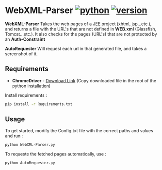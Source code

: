 # WebXML-Parser [![python](https://img.shields.io/badge/Python-2.7-green.svg?style=style=flat-square)](https://www.python.org/downloads/)  [![version](https://img.shields.io/badge/Version-Beta-blue.svg?style=style=flat-square)](https://twitter.com/nas_bench)

**WebXML-Parser** Takes the web pages of a JEE project (xhtml, jsp...etc.), and returns a file with the URL's that are not defined in **WEB.xml** (Glassfish, Tomcat...etc.).
It also checks for the pages (URL's) that are not protected by an **Auth-Constraint**

**AutoRequester** Will request each url in that generated file, and takes a screenshot of it.

## Requirements

* **ChromeDriver** - [Download Link](https://goo.gl/gtYUc1) (Copy downloaded file in the root of the python installation)

Install requirements :

```bash
pip install -r Requirements.txt
```

## Usage

To get started, modify the Config.txt file with the correct paths and values and run :

```bash
python WebXML-Parser.py
```

To requeste the fetched pages automatically, use :

```bash
python AutoRequester.py
```
